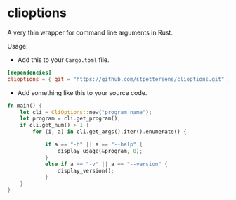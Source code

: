 # clioptions
A very thin wrapper for command line arguments in Rust.

Usage:

- Add this to your `Cargo.toml` file.

```toml
[dependencies]
clioptions = { git = "https://github.com/stpettersens/clioptions.git" }
```

- Add something like this to your source code.

```rust
fn main() {
    let cli = CliOptions::new("program_name");
    let program = cli.get_program();
    if cli.get_num() > 1 {
        for (i, a) in cli.get_args().iter().enumerate() {

            if a == "-h" || a == "--help" {
                display_usage(&program, 0);
            }
            else if a == "-v" || a == "--version" {
                display_version();
            }
    }
}
```
